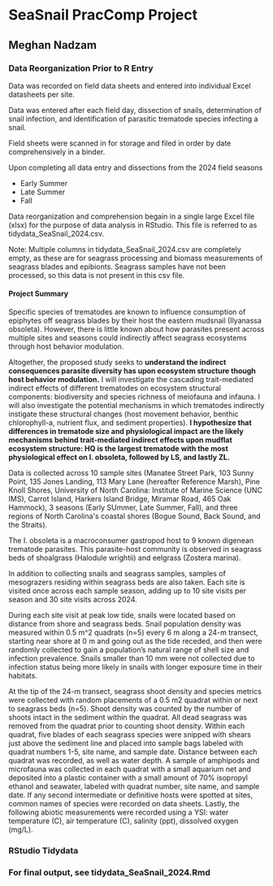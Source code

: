 # SeaSnail PracComp Project
## Meghan Nadzam
### Data Reorganization Prior to R Entry

Data was recorded on field data sheets and entered into individual Excel datasheets per site. 

Data was entered after each field day, dissection of snails, determination of snail infection, and identification of parasitic trematode species infecting a snail. 

Field sheets were scanned in for storage and filed in order by date comprehensively in a binder.

Upon completing all data entry and dissections from the 2024 field seasons 
- Early Summer
- Late Summer
- Fall

Data reorganization and comprehension begain in a single large Excel file (xlsx) for the purpose of data analysis in RStudio. 
This file is referred to as tidydata_SeaSnail_2024.csv.

Note: Multiple columns in tidydata_SeaSnail_2024.csv are completely empty, as these are for seagrass processing and biomass measurements of seagrass blades and epibionts. Seagrass samples have not been processed, so this data is not present in this csv file. 

#### Project Summary

Specific species of trematodes are known to influence consumption of epiphytes off seagrass blades by their host the eastern mudsnail (Ilyanassa obsoleta). However, there is little known about how parasites present across multiple sites and seasons could indirectly affect seagrass ecosystems through host behavior modulation. 

Altogether, the proposed study seeks to **understand the indirect consequences parasite diversity has upon ecosystem structure though host behavior modulation.** I will investigate the cascading trait-mediated indirect effects of different trematodes on ecosystem structural components: biodiversity and species richness of meiofauna and infauna. I will also investigate the potential mechanisms in which trematodes indirectly instigate these structural changes (host movement behavior, benthic chlorophyll-a, nutrient flux, and sediment properties). **I hypothesize that differences in trematode size and physiological impact are the likely mechanisms behind trait-mediated indirect effects upon mudflat ecosystem structure: HQ is the largest trematode with the most physiological effect on I. obsoleta, followed by LS, and lastly ZL.**

Data is collected across 10 sample sites (Manatee Street Park, 103 Sunny Point, 135 Jones Landing, 113 Mary Lane (hereafter Reference Marsh), Pine Knoll Shores, University of North Carolina: Institute of Marine Science (UNC IMS), Carrot Island, Harkers Island Bridge, Miramar Road, 465 Oak Hammock), 3 seasons (Early SUmmer, Late Summer, Fall), and three regions of North Carolina's coastal shores (Bogue Sound, Back Sound, and the Straits).

The I. obsoleta is a macroconsumer gastropod host to 9 known digenean trematode parasites. This parasite-host community is observed in seagrass beds of shoalgrass (Halodule wrightii) and eelgrass (Zostera marina). 

In addition to collecting snails and seagrass samples, samples of mesograzers residing within seagrass beds are also taken. Each site is visited once across each sample season, adding up to 10 site visits per season and 30 site visits across 2024. 

During each site visit at peak low tide, snails were located based on distance from shore and seagrass beds. Snail population density was measured within 0.5 m^2 quadrats (n=5) every 6 m along a 24-m transect, starting near shore at 0 m and going out as the tide receded, and then were randomly collected to gain a population’s natural range of shell size and infection prevalence. Snails smaller than 10 mm were not collected due to infection status being more likely in snails with longer exposure time in their habitats. 

At the tip of the 24-m transect, seagrass shoot density and species metrics were collected with random placements of a 0.5 m2 quadrat within or next to seagrass beds (n=5). Shoot density was counted by the number of shoots intact in the sediment within the quadrat. All dead seagrass was removed from the quadrat prior to counting shoot density. Within each quadrat, five blades of each seagrass species were snipped with shears just above the sediment line and placed into sample bags labeled with quadrat numbers 1-5, site name, and sample date. Distance between each quadrat was recorded, as well as water depth. A sample of amphipods and microfauna was collected in each quadrat with a small aquarium net and deposited into a plastic container with a small amount of 70% isopropyl ethanol and seawater, labeled with quadrat number, site name, and sample date. If any second intermediate or definitive hosts were spotted at sites, common names of species were recorded on data sheets. Lastly, the following abiotic measurements were recorded using a YSI: water temperature (C), air temperature (C), salinity (ppt), dissolved oxygen (mg/L). 

### RStudio Tidydata



### For final output, see tidydata_SeaSnail_2024.Rmd
